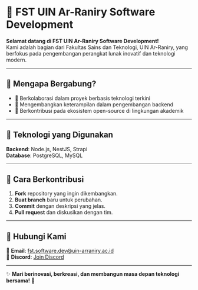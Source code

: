 # 🚀 FST UIN Ar-Raniry Software Development

**Selamat datang di FST UIN Ar-Raniry Software Development!**  
Kami adalah bagian dari Fakultas Sains dan Teknologi, UIN Ar-Raniry, yang berfokus pada pengembangan perangkat lunak inovatif dan teknologi modern.

---

## 🌟 Mengapa Bergabung?
- 🚀 Berkolaborasi dalam proyek berbasis teknologi terkini  
- 🎯 Mengembangkan keterampilan dalam pengembangan backend  
- 🔗 Berkontribusi pada ekosistem open-source di lingkungan akademik  

---

## 🔧 Teknologi yang Digunakan
**Backend**: Node.js, NestJS, Strapi  
**Database**: PostgreSQL, MySQL  

---

## 🤝 Cara Berkontribusi
1. **Fork** repository yang ingin dikembangkan.  
2. **Buat branch** baru untuk perubahan.  
3. **Commit** dengan deskripsi yang jelas.  
4. **Pull request** dan diskusikan dengan tim.  

---

## 📢 Hubungi Kami
📧 **Email**: fst.software.dev@uin-arraniry.ac.id  
💬 **Discord**: [Join Discord](https://discord.gg/your-link)  

---

✨ **Mari berinovasi, berkreasi, dan membangun masa depan teknologi bersama!** 🚀
